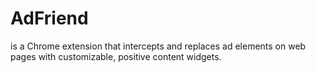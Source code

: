 # AdFriend
is a Chrome extension that intercepts and replaces ad elements on web pages with customizable, positive content widgets.
